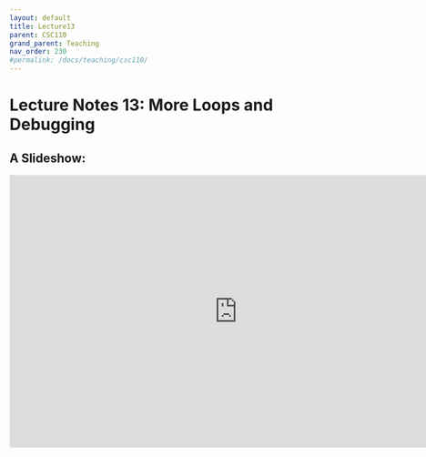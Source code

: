```yaml
---
layout: default
title: Lecture13
parent: CSC110
grand_parent: Teaching
nav_order: 230
#permalink: /docs/teaching/csc110/
---  
```

  

Lecture Notes 13: More Loops and Debugging
===========================================



A Slideshow:
---------------



<iframe src="https://docs.google.com/presentation/d/e/2PACX-1vT56WbOr8OPk00o3lXdrXbF0Bg-pstt9JwYzLpEmajau2ZbRXseMPILUQC9690lO8JwMH4TgDE0qB_5/embed?start=false&loop=false&delayms=60000" frameborder="0" width="800" height="479" allowfullscreen="true" mozallowfullscreen="true" webkitallowfullscreen="true"></iframe>